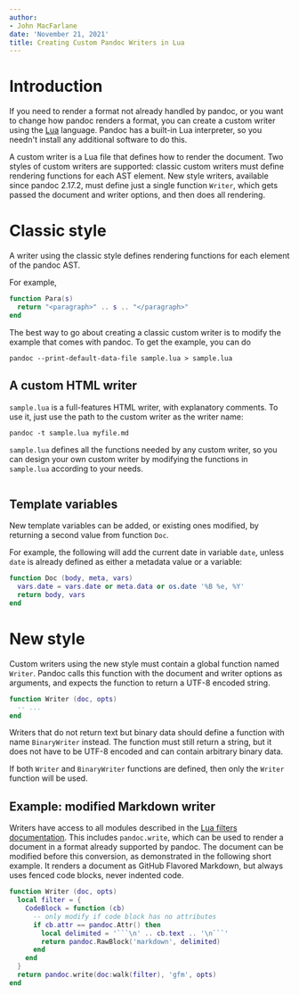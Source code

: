 ```yaml
---
author:
- John MacFarlane
date: 'November 21, 2021'
title: Creating Custom Pandoc Writers in Lua
---
```


# Introduction

If you need to render a format not already handled by pandoc,
or you want to change how pandoc renders a format,
you can create a custom writer using the [Lua] language.
Pandoc has a built-in Lua interpreter, so you needn't
install any additional software to do this.

[Lua]: https://www.lua.org

A custom writer is a Lua file that defines how to render the
document. Two styles of custom writers are supported: classic
custom writers must define rendering functions for each AST
element. New style writers, available since pandoc 2.17.2, must
define just a single function `Writer`, which gets passed the
document and writer options, and then does all rendering.

# Classic style

A writer using the classic style defines rendering functions for
each element of the pandoc AST.

For example,

``` lua
function Para(s)
  return "<paragraph>" .. s .. "</paragraph>"
end
```

The best way to go about creating a classic custom writer is to
modify the example that comes with pandoc. To get the example,
you can do

```
pandoc --print-default-data-file sample.lua > sample.lua
```

## A custom HTML writer

`sample.lua` is a full-features HTML writer, with explanatory
comments. To use it, just use the path to the custom writer as
the writer name:

```
pandoc -t sample.lua myfile.md
```

`sample.lua` defines all the functions needed by any custom
writer, so you can design your own custom writer by modifying
the functions in `sample.lua` according to your needs.

``` {.lua include="sample.lua"}
```

## Template variables

New template variables can be added, or existing ones
modified, by returning a second value from function `Doc`.

For example, the following will add the current date in
variable `date`, unless `date` is already defined as either a
metadata value or a variable:

``` lua
function Doc (body, meta, vars)
  vars.date = vars.date or meta.data or os.date '%B %e, %Y'
  return body, vars
end
```

# New style

Custom writers using the new style must contain a global function
named `Writer`. Pandoc calls this function with the document and
writer options as arguments, and expects the function to return a
UTF-8 encoded string.

``` lua
function Writer (doc, opts)
  -- ...
end
```

Writers that do not return text but binary data should define a
function with name `BinaryWriter` instead. The function must still
return a string, but it does not have to be UTF-8 encoded and can
contain arbitrary binary data.

If both `Writer` and `BinaryWriter` functions are defined, then
only the `Writer` function will be used.

## Example: modified Markdown writer

Writers have access to all modules described in the [Lua filters
documentation][]. This includes `pandoc.write`, which can be used
to render a document in a format already supported by pandoc. The
document can be modified before this conversion, as demonstrated
in the following short example. It renders a document as GitHub
Flavored Markdown, but always uses fenced code blocks, never
indented code.

``` lua
function Writer (doc, opts)
  local filter = {
    CodeBlock = function (cb)
      -- only modify if code block has no attributes
      if cb.attr == pandoc.Attr() then
        local delimited = '```\n' .. cb.text .. '\n```'
        return pandoc.RawBlock('markdown', delimited)
      end
    end
  }
  return pandoc.write(doc:walk(filter), 'gfm', opts)
end
```

[Lua filters documentation]: https://pandoc.org/lua-filters.html
